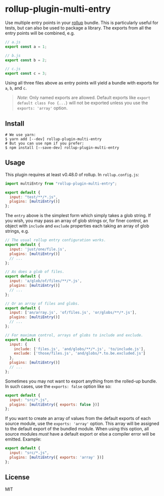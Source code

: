 # rollup-plugin-multi-entry

Use multiple entry points in your [rollup](https://github.com/rollup/rollup)
bundle. This is particularly useful for tests, but can also be used to package
a library. The exports from all the entry points will be combined, e.g.

```js
// a.js
export const a = 1;

// b.js
export const b = 2;

// c.js
export const c = 3;
```

Using all three files above as entry points will yield a bundle with exports for
`a`, `b`, and `c`.

> _Note_: Only named exports are allowed. Default exports like `export default class Foo {...}`
> will not be exported unless you use the `exports: 'array'` option.

## Install

```shell
# We use yarn:
$ yarn add [--dev] rollup-plugin-multi-entry
# But you can use npm if you prefer:
$ npm install [--save-dev] rollup-plugin-multi-entry
```

## Usage

This plugin requires at least v0.48.0 of rollup. In `rollup.config.js`:

```js
import multiEntry from "rollup-plugin-multi-entry";

export default {
  input: "test/**/*.js",
  plugins: [multiEntry()]
};
```

The `entry` above is the simplest form which simply takes a glob string. If you
wish, you may pass an array of glob strings or, for finer control, an object
with `include` and `exclude` properties each taking an array of glob strings,
e.g.

```js
// The usual rollup entry configuration works.
export default {
  input: 'just/one/file.js',
  plugins: [multiEntry()]
  // ...
};

// As does a glob of files.
export default {
  input: 'a/glob/of/files/**/*.js',
  plugins: [multiEntry()]
  // ...
};

// Or an array of files and globs.
export default {
  input: ['an/array.js', 'of/files.js', 'or/globs/**/*.js'],
  plugins: [multiEntry()]
  // ...
};

// For maximum control, arrays of globs to include and exclude.
export default {
  input: {
    include: ['files.js', 'and/globs/**/*.js', 'to/include.js'],
    exclude: ['those/files.js', 'and/globs/*.to.be.excluded.js']
  },
  plugins: [multiEntry()]
  // ...
};
```

Sometimes you may not want to export anything from the rolled-up bundle. In
such cases, use the `exports: false` option like so:

```js
export default {
  input: "src/*.js",
  plugins: [multiEntry({ exports: false })]
};
```

If you want to create an array of values from the default exports of each
source module, use the `exports: 'array'` option. This array will be assigned
to the default export of the bundled module. When using this option, all
source modules _must_ have a default export or else a compiler error will
be emitted. Example:

```js
export default {
  input: "src/*.js",
  plugins: [multiEntry({ exports: 'array' })]
};
```

## License

MIT
